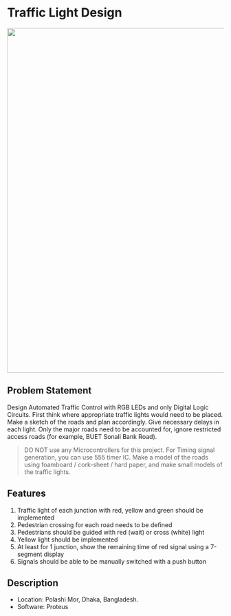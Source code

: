# Traffic Light Design
<img src=https://www.wallpapertip.com/wmimgs/220-2204641_traffic-light-wallpaper.jpg width=800>

## Problem Statement
Design Automated Traffic Control with RGB LEDs and only Digital Logic Circuits. First think where appropriate traffic lights would need to be placed. Make a sketch of the roads and plan accordingly. Give necessary delays in each light. Only the major roads need to be accounted for, ignore restricted access roads (for example, BUET Sonali Bank Road).

> DO NOT use any Microcontrollers for this project. For Timing signal generation, you can use 555 timer IC. Make a model of the roads using foamboard / cork-sheet / hard paper, and make small models of the traffic lights.

## Features
1. Traffic light of each junction with red, yellow and green should be implemented
2. Pedestrian crossing for each road needs to be defined
3. Pedestrians should be guided with red (wait) or cross (white) light
4. Yellow light should be implemented
5. At least for 1 junction, show the remaining time of red signal using a 7-segment display
6. Signals should be able to be manually switched with a push button

## Description
* Location: Polashi Mor, Dhaka, Bangladesh.
* Software: Proteus
